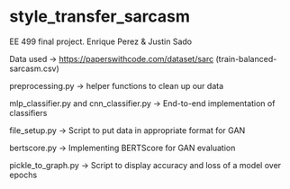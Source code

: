 # style_transfer_sarcasm
EE 499 final project. Enrique Perez &amp; Justin Sado

Data used -> https://paperswithcode.com/dataset/sarc (train-balanced-sarcasm.csv)

preprocessing.py -> helper functions to clean up our data

mlp_classifier.py and cnn_classifier.py -> End-to-end implementation of classifiers

file_setup.py -> Script to put data in appropriate format for GAN

bertscore.py -> Implementing BERTScore for GAN evaluation

pickle_to_graph.py -> Script to display accuracy and loss of a model over epochs
